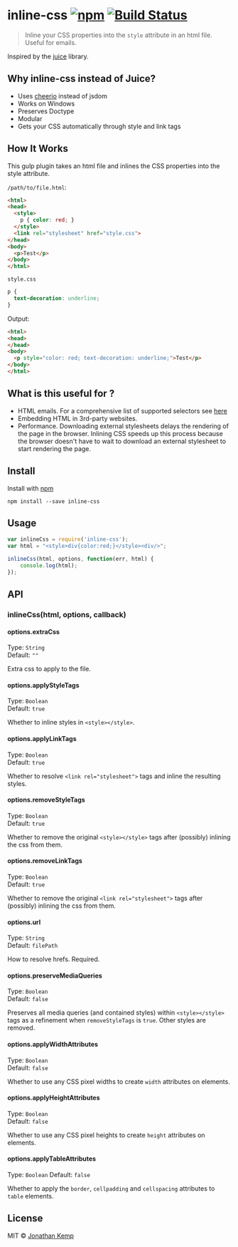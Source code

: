 # inline-css [![npm](http://img.shields.io/npm/v/inline-css.svg?style=flat)](https://badge.fury.io/js/inline-css) [![Build Status](https://travis-ci.org/jonkemp/inline-css.svg?branch=master)](https://travis-ci.org/jonkemp/inline-css)

> Inline your CSS properties into the `style` attribute in an html file. Useful for emails.

Inspired by the [juice](https://github.com/Automattic/juice) library.

## Why inline-css instead of Juice?
- Uses [cheerio](https://github.com/cheeriojs/cheerio) instead of jsdom
- Works on Windows
- Preserves Doctype
- Modular
- Gets your CSS automatically through style and link tags

## How It Works

This gulp plugin takes an html file and inlines the CSS properties into the style attribute.

`/path/to/file.html`:
```html
<html>
<head>
  <style>
    p { color: red; }
  </style>
  <link rel="stylesheet" href="style.css">
</head>
<body>
  <p>Test</p>
</body>
</html>
```

`style.css`
```css
p {
  text-decoration: underline;
}
```

Output:
```html
<html>
<head>
</head>
<body>
  <p style="color: red; text-decoration: underline;">Test</p>
</body>
</html>
```

## What is this useful for ?

- HTML emails. For a comprehensive list of supported selectors see
[here](http://www.campaignmonitor.com/css/)
- Embedding HTML in 3rd-party websites.
- Performance. Downloading external stylesheets delays the rendering of the page in the browser. Inlining CSS speeds up this process because the browser doesn't have to wait to download an external stylesheet to start rendering the page.


## Install

Install with [npm](https://npmjs.org/package/inline-css)

```
npm install --save inline-css
```

## Usage

```js
var inlineCss = require('inline-css');
var html = "<style>div{color:red;}</style><div/>";

inlineCss(html, options, function(err, html) {
    console.log(html);
});
```

## API

### inlineCss(html, options, callback)


#### options.extraCss

Type: `String`  
Default: `""`

Extra css to apply to the file.


#### options.applyStyleTags

Type: `Boolean`  
Default: `true`

Whether to inline styles in `<style></style>`.


#### options.applyLinkTags

Type: `Boolean`  
Default: `true`

Whether to resolve `<link rel="stylesheet">` tags and inline the resulting styles.


#### options.removeStyleTags

Type: `Boolean`  
Default: `true`

Whether to remove the original `<style></style>` tags after (possibly) inlining the css from them.


#### options.removeLinkTags

Type: `Boolean`  
Default: `true`

Whether to remove the original `<link rel="stylesheet">` tags after (possibly) inlining the css from them.

#### options.url

Type: `String`  
Default: `filePath`

How to resolve hrefs. Required.

#### options.preserveMediaQueries

Type: `Boolean`  
Default: `false`

Preserves all media queries (and contained styles) within `<style></style>` tags as a refinement when `removeStyleTags` is `true`. Other styles are removed.

#### options.applyWidthAttributes

Type: `Boolean`  
Default: `false`

Whether to use any CSS pixel widths to create `width` attributes on elements.

#### options.applyHeightAttributes

Type: `Boolean`  
Default: `false`

Whether to use any CSS pixel heights to create `height` attributes on elements.

#### options.applyTableAttributes

Type: `Boolean`
Default: `false`

Whether to apply the `border`, `cellpadding` and `cellspacing` attributes to `table` elements.

## License

MIT © [Jonathan Kemp](http://jonkemp.com)
